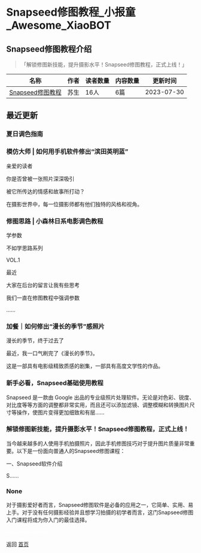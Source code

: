 # Snapseed修图教程_小报童_Awesome_XiaoBOT

## Snapseed修图教程介绍
> 「解锁修图新技能，提升摄影水平！Snapseed修图教程，正式上线！」  
  


|名称|作者|读者数量|内容数量|更新时间|
|---|---|---|---|---|
|[Snapseed修图教程](https://xiaobot.net/p/snapseed?refer=0b133df9-27dc-423b-8101-639049001c13)|苏生|16人|6篇|2023-07-30|

## 最近更新
### 夏日调色指南

### 模仿大师 | 如何用手机软件修出“滨田英明蓝”

亲爱的读者

你是否曾被一张照片深深吸引

被它所传达的情感和故事所打动？

在摄影世界中，每一位摄影师都有他们独特的风格和视角。

### 修图思路 | 小森林日系电影调色教程

学参数

不如学思路系列

VOL.1

最近

大家在后台的留言让我有些思考

我们一直在修图教程中强调参数

......

### 加餐｜如何修出“漫长的季节”感照片

漫长的季节，终于过去了

最近，我一口气刷完了《漫长的季节》。

这是一部具有电影级精致质感的剧集，一部具有高度文学性的作品。

### 新手必看，Snapseed基础使用教程

Snapseed 是一款由 Google
出品的专业级照片处理软件。无论是对色彩、锐度、对比度等等方面的调整都非常实用，而且还可以添加滤镜、调整模糊和转换图片尺寸等操作，使图片变得更加细致和有层......

### 解锁修图新技能，提升摄影水平！Snapseed修图教程，正式上线！

当今越来越多的人使用手机拍摄照片，因此手机修图技巧对于提升图片质量非常重要。以下是一份面向普通人的Snapseed修图课程：



一、Snapseed软件介绍

S......

### None

对于摄影爱好者而言，Snapseed修图软件是必备的应用之一，它简单、实用、易上手。对于没有任何摄影经验并且想学习拍摄的初学者而言，这门Snapseed修图入门课程将成为你入门的最佳选择。


<a href="https://github.com/Reno9527/awesome-xiaobot" style="color: white; text-decoration: none;">awesome-xiaobot</a>

返回 [首页](../README.md)
